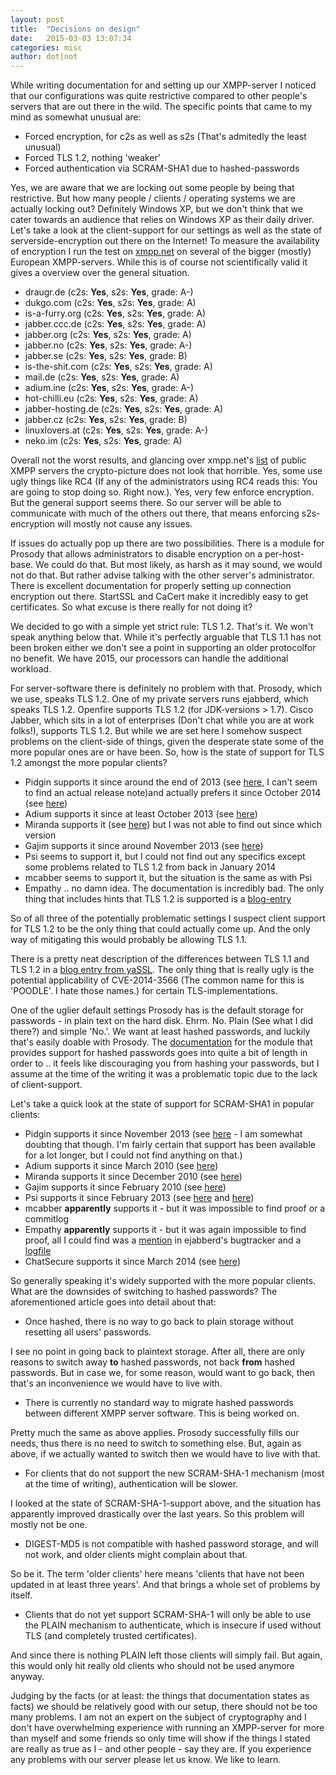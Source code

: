 ```yaml
---
layout: post
title:  "Decisions on design"
date:   2015-03-03 13:07:34
categories: misc
author: dot|not
---
```

While writing documentation for and setting up our XMPP-server I noticed that
our configurations was quite restrictive compared to other people's servers
that are out there in the wild. The specific points that came to my mind as
somewhat unusual are:

* Forced encryption, for c2s as well as s2s (That's admitedly the least unusual) 
* Forced TLS 1.2, nothing 'weaker' 
* Forced authentication via SCRAM-SHA1 due to hashed-passwords 

Yes, we are aware that we are locking out some people by being that
restrictive. But how many people / clients / operating systems we are actually
locking out? Definitely Windows XP, but we don't think that we cater towards an
audience that relies on Windows XP as their daily driver. Let's take a look at
the client-support for our settings as well as the state of
serverside-encryption out there on the Internet!  To measure the availability
of encryption I run the test on [xmpp.net](https://xmpp.net) on several of the
bigger (mostly) European XMPP-servers. While this is of course not
scientifically valid it gives a overview over the general situation.

* draugr.de (c2s: **Yes**, s2s: **Yes**, grade: A-) 
* dukgo.com (c2s: **Yes**, s2s: **Yes**, grade: A) 
* is-a-furry.org (c2s: **Yes**, s2s: **Yes**, grade: A) 
* jabber.ccc.de (c2s: **Yes**, s2s: **Yes**, grade: A) 
* jabber.org (c2s: **Yes**, s2s: **Yes**, grade: A) 
* jabber.no (c2s: **Yes**, s2s: **Yes**, grade: A-) 
* jabber.se (c2s: **Yes**, s2s: **Yes**, grade: B)
* is-the-shit.com (c2s: **Yes**, s2s: **Yes**, grade: A)
* mail.de (c2s: **Yes**, s2s: **Yes**, grade: A)
* adium.ine (c2s: **Yes**, s2s: **Yes**, grade: A-)
* hot-chilli.eu (c2s: **Yes**, s2s: **Yes**, grade: A)
* jabber-hosting.de (c2s: **Yes**, s2s: **Yes**, grade: A)
* jabber.cz (c2s: **Yes**, s2s: **Yes**, grade: B)
* linuxlovers.at (c2s: **Yes**, s2s: **Yes**, grade: A-)
* neko.im (c2s: **Yes**, s2s: **Yes**, grade: A)

Overall not the worst results, and glancing over xmpp.net's
[list](https://xmpp.net/directory.php) of public XMPP servers the
crypto-picture does not look that horrible. Yes, some use ugly things like RC4
(If any of the administrators using RC4 reads this: You are going to stop doing
so. Right now.). Yes, very few enforce encryption. But the general support
seems there. So our server will be able to communicate with much of the others
out there, that means enforcing s2s-encryption will mostly not cause any
issues.

If issues do actually pop up there are two possibilities. There is a module for
Prosody that allows administrators to disable encryption on a per-host-base. We
could do that. But most likely, as harsh as it may sound, we would not do that.
But rather advise talking with the other server's administrator. There is
excellent documentation for properly setting up connection encryption out
there. StartSSL and CaCert make it incredibly easy to get certificates. So what
excuse is there really for not doing it?

We decided to go with a simple yet strict rule: TLS 1.2. That's it. We won't
speak anything below that. While it's perfectly arguable that TLS 1.1 has not
been broken either we don't see a point in supporting an older protocolfor no
benefit. We have 2015, our processors can handle the additional workload.

For server-software there is definitely no problem with that. Prosody, which we
use, speaks TLS 1.2. One of my private servers runs ejabberd, which speaks TLS
1.2. Openfire supports TLS 1.2 (for JDK-versions > 1.7). Cisco Jabber, which
sits in a lot of enterprises (Don't chat while you are at work folks!),
supports TLS 1.2. But while we are set here I somehow suspect problems on the
client-side of things, given the desperate state some of the more popular ones
are or have been. So, how is the state of support for TLS 1.2 amongst the more
popular clients?

* Pidgin supports it since around the end of 2013 (see [here](https://developer.pidgin.im/ticket/15744), I can't seem to find an actual release note)and actually prefers it since October 2014 (see [here](https://developer.pidgin.im/wiki/ChangeLog))
* Adium supports it since at least October 2013 (see [here](https://trac.adium.im/wiki/AdiumVersionHistory))
* Miranda supports it (see [here](http://miranda-im.de/mediawiki/index.php?title=SSL)) but I was not able to find out since which version
* Gajim supports it since around November 2013 (see [here](https://python-nbxmpp.gajim.org/ticket/8))
* Psi seems to support it, but I could not find out any specifics except some problems related to TLS 1.2 from back in January 2014
* mcabber seems to support it, but the situation is the same as with Psi
* Empathy .. no damn idea. The documentation is incredibly bad. The only thing that includes hints that TLS 1.2 is supported is a [blog-entry](https://blog.thijsalkema.de/me/blog//blog/2013/09/02/the-state-of-tls-on-xmpp-3/)

So of all three of the potentially problematic settings I suspect client
support for TLS 1.2 to be the only thing that could actually come up. And the
only way of mitigating this would probably be allowing TLS 1.1.

There is a pretty neat description of the differences between TLS 1.1 and TLS
1.2 in a [blog entry from
yaSSL](http://www.yassl.com/yaSSL/Blog/Entries/2010/10/7_Differences_between_SSL_and_TLS_Protocol_Versions.html).
The only thing that is really ugly is the potential applicability of
CVE-2014-3566 (The common name for this is 'POODLE'. I hate those names.) for
certain TLS-implementations.

One of the uglier default settings Prosody has is the default storage for
passwords - in plain text on the hard disk. Ehrm. No. Plain (See what I did
there?) and simple 'No.'. We want at least hashed passwords, and luckily that's
easily doable with Prosody. The
[documentation](http://prosody.im/doc/plain_or_hashed) for the module that
provides support for hashed passwords goes into quite a bit of length in order
to .. it feels like discouraging you from hashing your passwords, but I assume
at the time of the writing it was a problematic topic due to the lack of
client-support.

Let's take a quick look at the state of support for SCRAM-SHA1 in popular clients:

* Pidgin supports it since November 2013 (see [here](https://developer.pidgin.im/wiki/FullChangeLog) - I am somewhat doubting that though. I'm fairly certain that support has been available for a lot longer, but I could not find anything on that.)
* Adium supports it since March 2010 (see [here](https://pidgin.im/pipermail/commits/2010-March/016759.html))
* Miranda supports it since December 2010 (see [here](https://code.google.com/p/miranda/source/list?num=25&start=13218))
* Gajim supports it since February 2010 (see [here](https://trac.gajim.org/changeset/2593c6a02d88))
* Psi supports it since February 2013 (see [here](https://github.com/tfar/psi-soc2010/commits/sasl-scram) and [here](https://github.com/tfar/iris-gsoc2010/commits/sasl-scram))
* mcabber **apparently** supports it - but it was impossible to find proof or a commitlog
* Empathy **apparently** supports it - but it was again impossible to find proof, all I could find was a [mention](https://support.process-one.net/browse/EJAB-1196) in ejabberd's bugtracker and a [logfile](http://bokomoko.de/~rd/telepathy/All-05-10-12_23-42-27.log)
* ChatSecure supports it since March 2014 (see [here](https://github.com/robbiehanson/XMPPFramework/commit/6a6c326314c46e2f72b847204142e7fe8af74079))

So generally speaking it's widely supported with the more popular clients.
What are the downsides of switching to hashed passwords? The aforementioned
article goes into detail about that:

* Once hashed, there is no way to go back to plain storage without
resetting all users' passwords.

I see no point in going back to plaintext storage. After all, there are only
reasons to switch away **to** hashed passwords, not back **from** hashed
passwords. But in case we, for some reason, would want to go back, then that's
an inconvenience we would have to live with.

* There is currently no standard way to migrate hashed passwords
between different XMPP server software. This is being worked on.

Pretty much the same as above applies. Prosody successfully fills our needs,
thus there is no need to switch to something else. But, again as above, if we
actually wanted to switch then we would have to live with that.

* For clients that do not support the new SCRAM-SHA-1 mechanism
(most at the time of writing), authentication will be slower.

I looked at the state of SCRAM-SHA-1-support above, and the situation has
apparently improved drastically over the last years. So this problem will
mostly not be one.

* DIGEST-MD5 is not compatible with hashed password storage, and
will not work, and older clients might complain about that.

So be it. The term 'older clients' here means 'clients that have not been
updated in at least three years'. And that brings a whole set of problems by
itself.

* Clients that do not yet support SCRAM-SHA-1 will only be able to use the
PLAIN mechanism to authenticate, which is insecure if used without TLS (and
completely trusted certificates).

And since there is nothing PLAIN left those clients will simply fail. But
again, this would only hit really old clients who should not be used anymore
anyway.

Judging by the facts (or at least: the things that documentation states as
facts) we should be relatively good with our setup, there should not be too
many problems. I am not an expert on the subject of cryptography and I don't
have overwhelming experience with running an XMPP-server for more than myself
and some friends so only time will show if the things I stated are really as
true as I - and other people - say they are. If you experience any problems
with our server please let us know. We like to learn.
